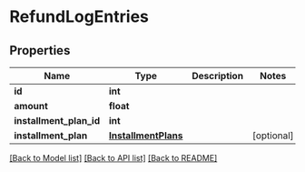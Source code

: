# RefundLogEntries

## Properties
Name | Type | Description | Notes
------------ | ------------- | ------------- | -------------
**id** | **int** |  | 
**amount** | **float** |  | 
**installment_plan_id** | **int** |  | 
**installment_plan** | [**InstallmentPlans**](InstallmentPlans.md) |  | [optional] 

[[Back to Model list]](../README.md#documentation-for-models) [[Back to API list]](../README.md#documentation-for-api-endpoints) [[Back to README]](../README.md)


